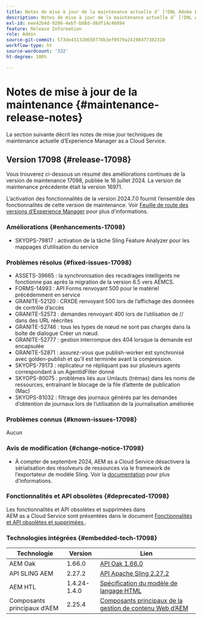 ```yaml
---
title: Notes de mise à jour de la maintenance actuelle d’ [!DNL Adobe Experience Manager]  as a Cloud Service.
description: Notes de mise à jour de la maintenance actuelle d’ [!DNL Adobe Experience Manager]  as a Cloud Service.
exl-id: eee42b4d-9206-4ebf-b88d-d8df14c46094
feature: Release Information
role: Admin
source-git-commit: 573de431328650778b3ef0979a24190477382310
workflow-type: ht
source-wordcount: '332'
ht-degree: 100%

---
```



# Notes de mise à jour de la maintenance {#maintenance-release-notes}

La section suivante décrit les notes de mise jour techniques de maintenance actuelle d’Experience Manager as a Cloud Service.

## Version 17098 {#release-17098}

Vous trouverez ci-dessous un résumé des améliorations continues de la version de maintenance 17098, publiée le 16 juillet 2024. La version de maintenance précédente était la version 16971.

L’activation des fonctionnalités de la version 2024.7.0 fournit l’ensemble des fonctionnalités de cette version de maintenance. Voir [Feuille de route des versions d’Experience Manager](https://experienceleague.adobe.com/fr/docs/experience-manager-release-information/aem-release-updates/update-releases-roadmap) pour plus d’informations.

### Améliorations {#enhancements-17098}

- SKYOPS-79817 : activation de la tâche Sling Feature Analyzer pour les mappages d’utilisation du service

### Problèmes résolus {#fixed-issues-17098}

- ASSETS-39665 : la synchronisation des recadrages intelligents ne fonctionne pas après la migration de la version 6.5 vers AEMCS.
- FORMS-14993 : API Forms renvoyant 500 pour le matériel précédemment en service
- GRANITE-52120 : CRXDE renvoyant 500 lors de l’affichage des données de contrôle d’accès
- GRANITE-52573 : demandes renvoyant 400 lors de l’utilisation de // dans des URL réécrites
- GRANITE-52746 : tous les types de nœud ne sont pas chargés dans la boîte de dialogue Créer un nœud.
- GRANITE-52777 : gestion interrompue des 404 lorsque la demande est encapsulée
- GRANITE-52871 : assurez-vous que publish-worker est synchronisé avec golden-publish et qu’il est terminée avant la compression.
- SKYOPS-79173 : réplicateur ne répliquant pas sur plusieurs agents correspondant à un AgentIdFilter donné
- SKYOPS-80075 : problèmes liés aux Umlauts (trémas) dans les noms de ressources, entraînant le blocage de la file d’attente de publication (Mac)
- SKYOPS-81032 : filtrage des journaux générés par les demandes d’obtention de journaux lors de l’utilisation de la journalisation améliorée

### Problèmes connus {#known-issues-17098}

Aucun

### Avis de modification {#change-notice-17098}

- À compter de septembre 2024, AEM as a Cloud Service désactivera la sérialisation des résolveurs de ressources via le framework de l’exportateur de modèle Sling. Voir la [documentation](/help/implementing/developing/hybrid/disallow-the-serialization-of-resourceresolvers-via-sling-model-exporter.md) pour plus d’informations.

### Fonctionnalités et API obsolètes {#deprecated-17098}

Les fonctionnalités et API obsolètes et supprimées dans AEM as a Cloud Service sont présentées dans le document [Fonctionnalités et API obsolètes et supprimées ](/help/release-notes/deprecated-removed-features.md).

### Technologies intégrées {#embedded-tech-17098}

| Technologie | Version | Lien |
|---|---|---|
| AEM Oak | 1.66.0 | [API Oak 1.66.0](https://www.javadoc.io/doc/org.apache.jackrabbit/oak-api/1.66.0/index.html) |
| API SLING AEM | 2.27.2 | [API Apache Sling 2.27.2](https://www.javadoc.io/doc/org.apache.sling/org.apache.sling.api/latest/index.html) |
| AEM HTL | 1.4.24-1.4.0 | [Spécification du modèle de langage HTML](https://github.com/adobe/htl-spec) |
| Composants principaux d’AEM | 2.25.4 | [Composants principaux de la gestion de contenu Web d’AEM](https://github.com/adobe/aem-core-wcm-components) |
